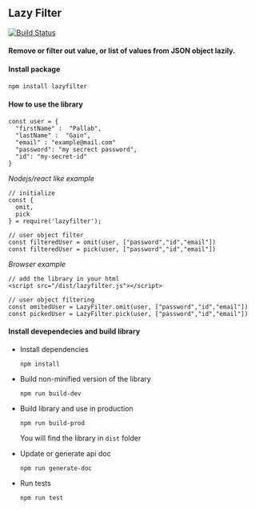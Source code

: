 ## Lazy Filter

[![Build Status](https://travis-ci.org/pallab-gain/lazy-filter.svg?branch=master)](https://travis-ci.org/pallab-gain/lazy-filter)
#### Remove or filter out value, or list of values from JSON object lazily.

#### Install package
```js
npm install lazyfilter
```

#### How to use the library

```
const user = {
  "firstName" :  "Pallab",
  "lastName" :  "Gain",
  "email" : "example@mail.com"
  "password": "my secrect password",
  "id": "my-secret-id"
}
```



*Nodejs/react like example*

```
// initialize
const {
  omit,
  pick
} = require('lazyfilter');

// user object filter
const filteredUser = omit(user, ["password","id","email"])
const filteredUser = pick(user, ["password","id","email"])
```



*Browser example*

```
// add the library in your html
<script src="/dist/lazyfilter.js"></script>

// user object filtering
const omitedUser = LazyFilter.omit(user, ["password","id","email"])
const pickedUser = LazyFilter.pick(user, ["password","id","email"])
```



#### Install devependecies and build library

- Install dependencies

  `npm install`

- Build non-minified version of the library

  `npm run build-dev`

- Build library and use in production

  `npm run build-prod`

  You will find the library in `dist` folder

- Update or generate api doc

  `npm run generate-doc`  
  
- Run tests

  `npm run test`
